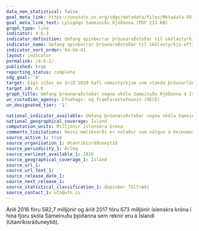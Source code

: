 ```yaml
---
data_non_statistical: false
goal_meta_link: https://unstats.un.org/sdgs/metadata/files/Metadata-04-0B-01.pdf
goal_meta_link_text: Lýsigögn Sameinuðu Þjóðanna (PDF 211 KB)
graph_type: line
indicator: 4.b.1
indicator_definition: Umfang opinberrar þróunaraðstoðar til skólastyrkja eftir sviðum og námsgreinum.
indicator_name: Umfang opinberrar þróunaraðstoðar til skólastyrkja eftir sviðum og námsgreinum.
indicator_sort_order: 04-bb-01
layout: indicator
permalink: /4-b-1/
published: true
reporting_status: complete
sdg_goal: '4'
target: Eigi síðar en árið 2020 hafi námsstyrkjum sem standa þróunarlöndum til boða verið fjölgað um heim allan, einkum í þeim löndum sem eru skemmst á veg komin, þ.e. smáeyríkjum og Afríkuríkjum, til að efla háskólamenntun í þróunarlöndum, þar á meðal starfsnám og upplýsinga- og samskiptatækni, tækninám, verkfræði og raunvísindi.
target_id: 4.b
graph_title: Umfang þróunaraðstoðar vegna skóla Sameinuðu Þjóðanna á Íslandi
un_custodian_agency: Efnahags- og framfarastofnunin (OECD)
un_designated_tier: '1'

national_indicator_available: Umfang þróunaraðstoðar vegna skóla Sameinuðu Þjóðanna á Íslandi
national_geographical_coverage: Ísland
computation_units: Milljónir íslenskra króna
comments_limitations: Þessi mælikvarði er notaður sem nálgun á heimsmarkmiðamælikvarða Sameinuðu Þjóðanna. Þar sem því má við komast er unnið að því að finna eða þróa Íslensk gögn til að uppfylla forskrifa Sameinuðu Þjóðanna. Þessi mælikvarði var fundinn í samstarfi við málefnasérfræðinga.
source_active_1: true
source_organisation_1: Utanríkisráðuneytið
source_periodicity_1: Árleg
source_earliest_available_1: 2016
source_geographical_coverage_1: Ísland
source_url_1:
source_url_text_1:
source_release_date_1:
source_next_release_1:
source_statistical_classification_1: Óopinber Tölfræði
source_contact_1: utn@utn.is
---
```


Árið 2016 fóru 582,7 milljónir og árið 2017 fóru 673 milljónir íslenskra króna í hina fjóru skóla Sameinuðu þjóðanna sem reknir eru á Íslandi (Utanríkisráðuneytið).
